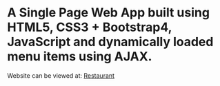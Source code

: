 # A Single Page Web App built using HTML5, CSS3 + Bootstrap4, JavaScript and dynamically loaded menu items using AJAX.


Website can be viewed at:
[Restaurant](https://kishanpatel98.github.io/Restaurant-Website/index.html)
